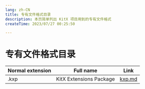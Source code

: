 ```yaml
---
lang: zh-CN
title: 专有文件格式目录
description: 本页简单列出 KitX 项目用到的专有文件格式
createTime: 2023/07/27 00:25:50

---
```


# 专有文件格式目录

| Normal extension | Full name               | Link             |
|------------------|-------------------------|------------------|
| .kxp             | KitX Extensions Package | [kxp.md](kxp.md) |

